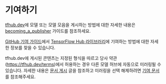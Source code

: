 # 기여하기

[tfhub.dev](https://tfhub.dev/)에 모델 또는 모델 모음을 게시하는 방법에 대한 자세한 내용은 [becoming_a_publisher](publish.md) 가이드를 참조하세요.

[GitHub 기여 가이드](https://github.com/tensorflow/hub)에서 [TensorFlow Hub 라이브러리](https://github.com/tensorflow/hub/blob/master/CONTRIBUTING.md)에 기여하는 방법에 대한 자세한 정보를 찾을 수 있습니다.

tfhub.dev에 게시된 콘텐츠는 지정된 형식을 따르고 당사 약관(https://tfhub.dev/terms)에서 허용하는 경우 다른 모델 허브에 자동으로 미러링될 수 있습니다. 자세한 내용은 [문서 게시](publish.md) 글을 참조하고 미러링을 선택 해제하려면 [기여 문서](contribute_a_model.md)를 참조해주세요.
